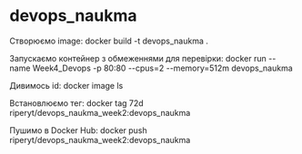 # devops_naukma
Створюємо image:
docker build -t devops_naukma .

Запускаємо контейнер з обмеженнями для перевірки:
docker run --name Week4_Devops -p 80:80 --cpus=2 --memory=512m devops_naukma

Дивимось id:
docker image ls

Встановлюємо тег:
docker tag 72d riperyt/devops_naukma_week2:devops_naukma

Пушимо в Docker Hub:
docker push riperyt/devops_naukma_week2:devops_naukma
